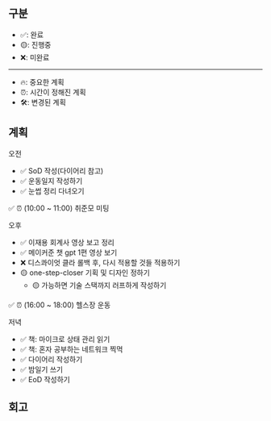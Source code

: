 ## 구분

- ✅: 완료
- 🟡: 진행중
- ❌: 미완료

---

- 🔥: 중요한 계획
- ⏰: 시간이 정해진 계획
- 🛠️: 변경된 계획

## 계획

오전

- ✅ SoD 작성(다이어리 참고)
- ✅ 운동일지 작성하기
- ✅ 눈썹 정리 다녀오기

✅ ⏰ (10:00 ~ 11:00) 취준모 미팅


오후

- ✅ 이재용 회계사 영상 보고 정리
- ✅ 메이커준 챗 gpt 1편 영상 보기
- ❌ 디스콰이엇 클라 롤백 후, 다시 적용할 것들 적용하기
- 🟡 one-step-closer 기획 및 디자인 정하기
  - 🟡 가능하면 기술 스택까지 러프하게 작성하기

✅ ⏰ (16:00 ~ 18:00) 헬스장 운동

저녁

- ✅ 책: 마이크로 상태 관리 읽기
- ✅ 책: 혼자 공부하는 네트워크 찍먹
- ✅ 다이어리 작성하기
- ✅ 밤일기 쓰기
- ✅ EoD 작성하기

## 회고
